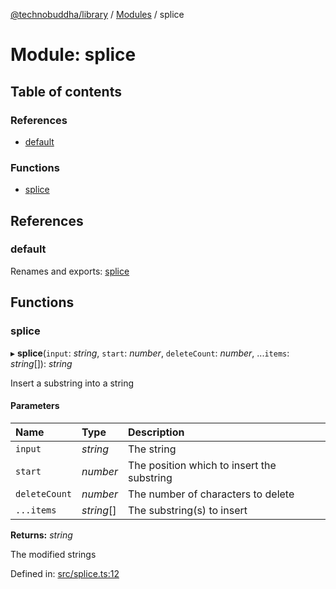 [@technobuddha/library](../../README.md) / [Modules](../Modules.md) / splice

# Module: splice

## Table of contents

### References

- [default](splice.md#default)

### Functions

- [splice](splice.md#splice)

## References

### default

Renames and exports: [splice](splice.md#splice)

## Functions

### splice

▸ **splice**(`input`: *string*, `start`: *number*, `deleteCount`: *number*, ...`items`: *string*[]): *string*

Insert a substring into a string

#### Parameters

| Name | Type | Description |
| :------ | :------ | :------ |
| `input` | *string* | The string |
| `start` | *number* | The position which to insert the substring |
| `deleteCount` | *number* | The number of characters to delete |
| `...items` | *string*[] | The substring(s) to insert |

**Returns:** *string*

The modified strings

Defined in: [src/splice.ts:12](https://github.com/technobuddha/hill.software/blob/693f679/packages/library/src/splice.ts#L12)
